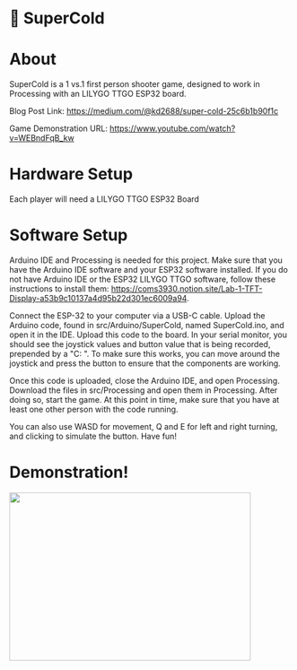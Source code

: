 # :gun: SuperCold

# About

SuperCold is a 1 vs.1 first person shooter game, designed to work in Processing with an
LILYGO TTGO ESP32 board.

Blog Post Link: https://medium.com/@kd2688/super-cold-25c6b1b90f1c

Game Demonstration URL: https://www.youtube.com/watch?v=WEBndFqB_kw

# Hardware Setup

Each player will need a LILYGO TTGO ESP32 Board

# Software Setup

Arduino IDE and Processing is needed for this project. Make sure that you have the Arduino IDE software and your ESP32 software installed.
If you do not have Arduino IDE or the ESP32 LILYGO TTGO software, follow these instructions
to install them: https://coms3930.notion.site/Lab-1-TFT-Display-a53b9c10137a4d95b22d301ec6009a94.

Connect the ESP-32 to your computer via a USB-C cable. Upload the Arduino code, found in
src/Arduino/SuperCold, named SuperCold.ino, and open it in the IDE. Upload this code to the board. In your serial monitor, you should see the joystick values
and button value that is being recorded, prepended by a "C: ". To make sure this works, you can move around the joystick and press
the button to ensure that the components are working.

Once this code is uploaded, close the Arduino IDE, and open Processing. Download the files in src/Processing and open them in Processing.
After doing so, start the game. At this point in time, make sure that you have at least one other person with the code running.

You can also use WASD for movement, Q and E for left and right turning, and clicking to simulate the button. Have fun!

# Demonstration!

<a href="url"><img src="https://github.com/KareemDaCosta/Super-Cold/blob/main/media/SuperCold%20Video%20Demo%20Gif.gif" height="300" width="430"></a>
